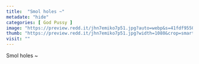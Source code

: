 ```yaml
---
title:  "Smol holes ~"
metadate: "hide"
categories: [ God Pussy ]
image: "https://preview.redd.it/jhn7emiko7p51.jpg?auto=webp&s=41fdf95503d50bd2001b70acd89581166765d1cc"
thumb: "https://preview.redd.it/jhn7emiko7p51.jpg?width=1080&crop=smart&auto=webp&s=e2fabe148fa68dd4348c2a916ed09d57183fa9ee"
visit: ""
---
```

Smol holes ~
